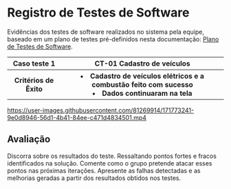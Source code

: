 # Registro de Testes de Software

Evidências dos testes de software realizados no sistema pela equipe, baseado em um plano de testes pré-definidos nesta documentação: <a href="08-Plano de Testes de Software.md">Plano de Testes de Software</a>.


<table>
  <tr>
    <th> Caso teste 1 </th>
    <th> CT-01  Cadastro de veículos </th>
  </tr>
  <th> Critérios de Êxito</th>
<th>
  <li> Cadastro de veículos elétricos e a combustão feito com sucesso</li>
  <li> Dados continuaram na tela </li>
</th>
  </tr>  
</table>

https://user-images.githubusercontent.com/81269914/171773241-9e0d8946-56d1-4b41-84ee-c471d4834501.mp4


## Avaliação
Discorra sobre os resultados do teste. Ressaltando pontos fortes e fracos identificados na solução. Comente como o grupo pretende atacar esses pontos nas próximas iterações. Apresente as falhas detectadas e as melhorias geradas a partir dos resultados obtidos nos testes.





